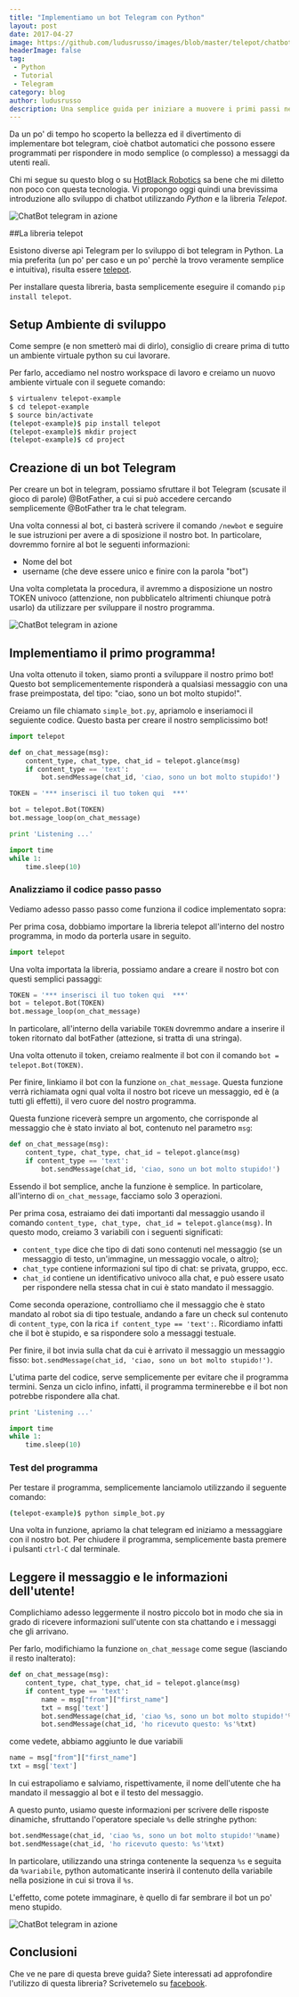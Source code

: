 ```yaml
---
title: "Implementiamo un bot Telegram con Python"
layout: post
date: 2017-04-27
image: https://github.com/ludusrusso/images/blob/master/telepot/chatbotIntro.png?raw=true
headerImage: false
tag:
 - Python
 - Tutorial
 - Telegram
category: blog
author: ludusrusso
description: Una semplice guida per iniziare a muovere i primi passi nello sviluppo di chatbot Telegram con Python
---
```


Da un po' di tempo ho scoperto la bellezza ed il divertimento di implementare bot telegram, cioè chatbot automatici che possono essere programmati per rispondere in modo semplice (o complesso) a messaggi da utenti reali.

Chi mi segue su questo blog o su [HotBlack Robotics](http://www.hotblackrobotics.com/) sa bene che mi diletto non poco con questa tecnologia. Vi propongo oggi quindi una brevissima introduzione allo sviluppo di chatbot utilizzando *Python* e la libreria *Telepot*.

![ChatBot telegram in azione](https://github.com/ludusrusso/images/blob/master/telepot/chatbotIntro.png?raw=true)

##La libreria telepot

Esistono diverse api Telegram per lo sviluppo di bot telegram in Python. La mia preferita (un po' per caso e un po' perchè la trovo veramente semplice e intuitiva), risulta essere [telepot](https://github.com/nickoala/telepot).

Per installare questa libreria, basta semplicemente eseguire il comando `pip install telepot`. 

## Setup Ambiente di sviluppo
Come sempre (e non smetterò mai di dirlo), consiglio di creare prima di tutto un ambiente virtuale python su cui lavorare.

Per farlo, accediamo nel nostro workspace di lavoro e creiamo un nuovo ambiente virtuale con il seguete comando:

```bash
$ virtualenv telepot-example
$ cd telepot-example
$ source bin/activate
(telepot-example)$ pip install telepot
(telepot-example)$ mkdir project
(telepot-example)$ cd project
```

## Creazione di un bot Telegram

Per creare un bot in telegram, possiamo sfruttare il bot Telegram (scusate il gioco di parole) @BotFather, a cui si può accedere cercando semplicemente @BotFather tra le chat telegram.

Una volta connessi al bot, ci basterà scrivere il comando `/newbot` e seguire le sue istruzioni per avere a di sposizione il nostro bot. In particolare, dovremmo fornire al bot le seguenti informazioni:

 - Nome del bot
 - username (che deve essere unico e finire con la parola "bot")

Una volta completata la procedura, il avremmo a disposizione un nostro TOKEN univoco (attenzione, non pubblicatelo altrimenti chiunque potrà usarlo) da utilizzare per sviluppare il nostro programma.

![ChatBot telegram in azione](https://github.com/ludusrusso/images/blob/master/telepot/newbot.png?raw=true)


## Implementiamo il primo programma!

Una volta ottenuto il token, siamo pronti a sviluppare il nostro primo bot! Questo bot semplicementemente risponderà a qualsiasi messaggio con una frase preimpostata, del tipo: "ciao, sono un bot molto stupido!".

Creiamo un file chiamato `simple_bot.py`, apriamolo e inseriamoci il seguiente codice. Questo basta per creare il nostro semplicissimo bot!

```python
import telepot

def on_chat_message(msg):
    content_type, chat_type, chat_id = telepot.glance(msg)
    if content_type == 'text':
        bot.sendMessage(chat_id, 'ciao, sono un bot molto stupido!')

TOKEN = '*** inserisci il tuo token qui  ***'

bot = telepot.Bot(TOKEN)
bot.message_loop(on_chat_message)

print 'Listening ...'

import time
while 1:
    time.sleep(10)
```

### Analizziamo il codice passo passo

Vediamo adesso passo passo come funziona il codice implementato sopra:

Per prima cosa, dobbiamo importare la libreria telepot all'interno del nostro programma, in modo da porterla usare in seguito.

```python
import telepot
```

Una volta importata la libreria, possiamo andare a creare il nostro bot con questi semplici passaggi:

```python
TOKEN = '*** inserisci il tuo token qui  ***'
bot = telepot.Bot(TOKEN)
bot.message_loop(on_chat_message)
```

In particolare, all'interno della variabile `TOKEN` dovremmo andare a inserire il token ritornato dal botFather (attezione, si tratta di una stringa).

Una volta ottenuto il token, creiamo realmente il bot con il comando `bot = telepot.Bot(TOKEN)`.

Per finire, linkiamo il bot con la funzione `on_chat_message`. Questa funzione verrà richiamata ogni qual volta il nostro bot riceve un messaggio, ed è (a tutti gli effetti), il vero cuore del nostro programma.

Questa funzione riceverà sempre un argomento, che corrisponde al messaggio che è stato inviato al bot, contenuto nel parametro `msg`:

```python
def on_chat_message(msg):
    content_type, chat_type, chat_id = telepot.glance(msg)
    if content_type == 'text':
        bot.sendMessage(chat_id, 'ciao, sono un bot molto stupido!')
```

Essendo il bot semplice, anche la funzione è semplice. In particolare, all'interno di `on_chat_message`, facciamo solo 3 operazioni.

Per prima cosa, estraiamo dei dati importanti dal messaggio usando il comando `content_type, chat_type, chat_id = telepot.glance(msg)`. In questo modo, creiamo 3 variabili con i seguenti significati:

 - `content_type` dice che tipo di dati sono contenuti nel messaggio (se un messaggio di testo, un'immagine, un messaggio vocale, o altro);
 - `chat_type` contiene informazioni sul tipo di chat: se privata, gruppo, ecc.
 - `chat_id` contiene un identificativo univoco alla chat, e può essere usato per rispondere nella stessa chat in cui è stato mandato il messaggio.

Come seconda operazione, controlliamo che il messaggio che è stato mandato al robot sia di tipo testuale, andando a fare un check sul contenuto di `content_type`, con la rica `if content_type == 'text':`.
Ricordiamo infatti che il bot è stupido, e sa rispondere solo a messaggi testuale.

Per finire, il bot invia sulla chat da cui è arrivato il messaggio un messaggio fisso: `bot.sendMessage(chat_id, 'ciao, sono un bot molto stupido!')`.

L'utima parte del codice, serve semplicemente per evitare che il programma termini. Senza un ciclo infino, infatti, il programma terminerebbe e il bot non potrebbe rispondere alla chat.

```python
print 'Listening ...'

import time
while 1:
    time.sleep(10)
```

### Test del programma

Per testare il programma, semplicemente lanciamolo utilizzando il seguente comando:

```bash
(telepot-example)$ python simple_bot.py
```

Una volta in funzione, apriamo la chat telegram ed iniziamo a messaggiare con il nostro bot. Per chiudere il programma, semplicemente basta premere i pulsanti `ctrl-C` dal terminale.

## Leggere il messaggio e le informazioni dell'utente!

Complichiamo adesso leggermente il nostro piccolo bot in modo che sia in grado di ricevere informazioni sull'utente con sta chattando e i messaggi che gli arrivano.

Per farlo, modifichiamo la funzione `on_chat_message` come segue (lasciando il resto inalterato):

```python
def on_chat_message(msg):
    content_type, chat_type, chat_id = telepot.glance(msg)
    if content_type == 'text':
        name = msg["from"]["first_name"]
        txt = msg['text']
        bot.sendMessage(chat_id, 'ciao %s, sono un bot molto stupido!'%name)
        bot.sendMessage(chat_id, 'ho ricevuto questo: %s'%txt)
```

come vedete, abbiamo aggiunto le due variabili

```python
name = msg["from"]["first_name"]
txt = msg['text']
```

In cui estrapoliamo e salviamo, rispettivamente, il nome dell'utente che ha mandato il messaggio al bot e il testo del messaggio.

A questo punto, usiamo queste informazioni per scrivere delle risposte dinamiche, sfruttando l'operatore speciale `%s` delle stringhe python:

```python
bot.sendMessage(chat_id, 'ciao %s, sono un bot molto stupido!'%name)
bot.sendMessage(chat_id, 'ho ricevuto questo: %s'%txt)
```

In particolare, utilizzando una stringa contenente la sequenza `%s` e seguita da `%variabile`, python automaticante inserirà il contenuto della variabile nella posizione in cui si trova il `%s`.

L'effetto, come potete immaginare, è quello di far sembrare il bot un po' meno stupido.

![ChatBot telegram in azione](https://github.com/ludusrusso/images/blob/master/telepot/chatbot.png?raw=true)

## Conclusioni

Che ve ne pare di questa breve guida? Siete interessati ad approfondire l'utilizzo di questa libreria? Scrivetemelo su [facebook](https://www.facebook.com/ludusrusso.cc/).